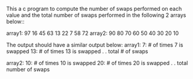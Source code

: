 This a c program to compute the number of swaps performed on each value and the total number of swaps performed in the following 2 arrays below::

array1: 97  16  45  63  13  22  7  58  72
array2: 90  80  70  60  50  40  30  20  10 




The output should have a similar output below:
array1:
7: # of times 7 is swapped
13: # of times 13 is swapped
.
.
total # of swaps

array2:
10: # of times 10 is swapped
20: # of times 20 is swapped
.
.
total number of swaps



